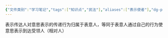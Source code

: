 ```yaml
---
{"文件类别":"学习笔记","tags":["知识点","民法"],"aliases":["表示使者"],"dg-publish":true,"permalink":"/学习笔记studyup/知识点cheese/表示传达人/","dgPassFrontmatter":true,"created":"2024-07-30T11:09:52.243+08:00","updated":"2024-10-23T12:02:58.697+08:00"}
---
```


表示传达人对意思表示的传递行为归属于表意人，等同于表意人通过自己的行为使意思表示到达受领人（相对人）